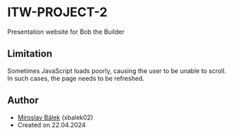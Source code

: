 # ITW-PROJECT-2

Presentation website for Bob the Builder

## Limitation

Sometimes JavaScript loads poorly, causing the user to be unable to scroll. In such cases, the page needs to be refreshed.

## Author

- [Miroslav Bálek](https://github.com/balek01) (xbalek02)
- Created on 22.04.2024
